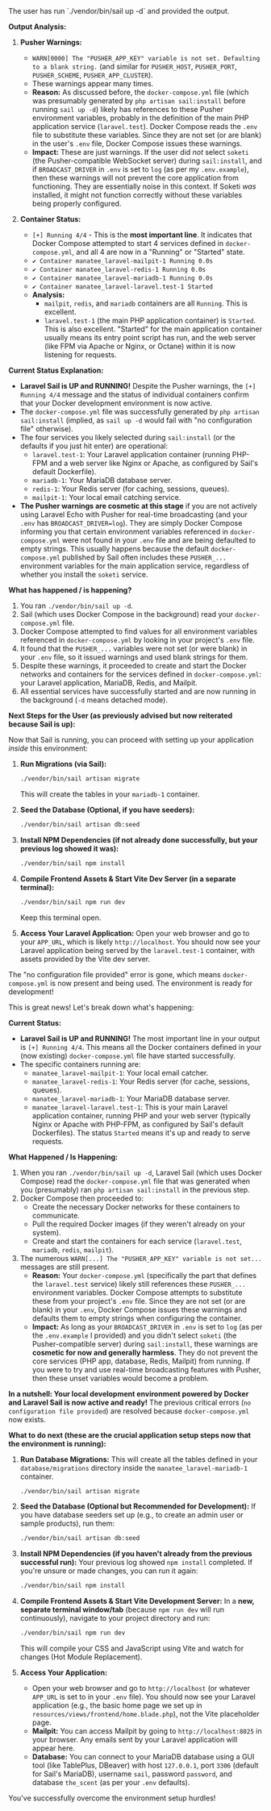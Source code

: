 <think>
The user has run `./vendor/bin/sail up -d` and provided the output.

**Output Analysis:**

1.  **Pusher Warnings:**
    *   `WARN[0000] The "PUSHER_APP_KEY" variable is not set. Defaulting to a blank string.` (and similar for `PUSHER_HOST`, `PUSHER_PORT`, `PUSHER_SCHEME`, `PUSHER_APP_CLUSTER`).
    *   These warnings appear many times.
    *   **Reason:** As discussed before, the `docker-compose.yml` file (which was presumably generated by `php artisan sail:install` before running `sail up -d`) likely has references to these Pusher environment variables, probably in the definition of the main PHP application service (`laravel.test`). Docker Compose reads the `.env` file to substitute these variables. Since they are not set (or are blank) in the user's `.env` file, Docker Compose issues these warnings.
    *   **Impact:** These are just warnings. If the user did *not* select `soketi` (the Pusher-compatible WebSocket server) during `sail:install`, and if `BROADCAST_DRIVER` in `.env` is set to `log` (as per my `.env.example`), then these warnings will not prevent the core application from functioning. They are essentially noise in this context. If Soketi *was* installed, it might not function correctly without these variables being properly configured.

2.  **Container Status:**
    *   `[+] Running 4/4` - This is the **most important line**. It indicates that Docker Compose attempted to start 4 services defined in `docker-compose.yml`, and all 4 are now in a "Running" or "Started" state.
    *   `✔ Container manatee_laravel-mailpit-1 Running 0.0s`
    *   `✔ Container manatee_laravel-redis-1 Running 0.0s`
    *   `✔ Container manatee_laravel-mariadb-1 Running 0.0s`
    *   `✔ Container manatee_laravel-laravel.test-1 Started`
    *   **Analysis:**
        *   `mailpit`, `redis`, and `mariadb` containers are all `Running`. This is excellent.
        *   `laravel.test-1` (the main PHP application container) is `Started`. This is also excellent. "Started" for the main application container usually means its entry point script has run, and the web server (like FPM via Apache or Nginx, or Octane) within it is now listening for requests.

**Current Status Explanation:**

*   **Laravel Sail is UP and RUNNING!** Despite the Pusher warnings, the `[+] Running 4/4` message and the status of individual containers confirm that your Docker development environment is now active.
*   The `docker-compose.yml` file was successfully generated by `php artisan sail:install` (implied, as `sail up -d` would fail with "no configuration file" otherwise).
*   The four services you likely selected during `sail:install` (or the defaults if you just hit enter) are operational:
    *   `laravel.test-1`: Your Laravel application container (running PHP-FPM and a web server like Nginx or Apache, as configured by Sail's default Dockerfile).
    *   `mariadb-1`: Your MariaDB database server.
    *   `redis-1`: Your Redis server (for caching, sessions, queues).
    *   `mailpit-1`: Your local email catching service.
*   **The Pusher warnings are cosmetic at this stage** if you are not actively using Laravel Echo with Pusher for real-time broadcasting (and your `.env` has `BROADCAST_DRIVER=log`). They are simply Docker Compose informing you that certain environment variables referenced in `docker-compose.yml` were not found in your `.env` file and are being defaulted to empty strings. This usually happens because the default `docker-compose.yml` published by Sail often includes these `PUSHER_...` environment variables for the main application service, regardless of whether you install the `soketi` service.

**What has happened / is happening?**

1.  You ran `./vendor/bin/sail up -d`.
2.  Sail (which uses Docker Compose in the background) read your `docker-compose.yml` file.
3.  Docker Compose attempted to find values for all environment variables referenced in `docker-compose.yml` by looking in your project's `.env` file.
4.  It found that the `PUSHER_...` variables were not set (or were blank) in your `.env` file, so it issued warnings and used blank strings for them.
5.  Despite these warnings, it proceeded to create and start the Docker networks and containers for the services defined in `docker-compose.yml`: your Laravel application, MariaDB, Redis, and Mailpit.
6.  All essential services have successfully started and are now running in the background (`-d` means detached mode).

**Next Steps for the User (as previously advised but now reiterated because Sail is up):**

Now that Sail is running, you can proceed with setting up your application *inside* this environment:

1.  **Run Migrations (via Sail):**
    ```bash
    ./vendor/bin/sail artisan migrate
    ```
    This will create the tables in your `mariadb-1` container.

2.  **Seed the Database (Optional, if you have seeders):**
    ```bash
    ./vendor/bin/sail artisan db:seed
    ```

3.  **Install NPM Dependencies (if not already done successfully, but your previous log showed it was):**
    ```bash
    ./vendor/bin/sail npm install
    ```

4.  **Compile Frontend Assets & Start Vite Dev Server (in a separate terminal):**
    ```bash
    ./vendor/bin/sail npm run dev
    ```
    Keep this terminal open.

5.  **Access Your Laravel Application:**
    Open your web browser and go to your `APP_URL`, which is likely `http://localhost`. You should now see your Laravel application being served by the `laravel.test-1` container, with assets provided by the Vite dev server.

The "no configuration file provided" error is gone, which means `docker-compose.yml` is now present and being used. The environment is ready for development!
</think>

This is great news! Let's break down what's happening:

**Current Status:**

*   **Laravel Sail is UP and RUNNING!** The most important line in your output is `[+] Running 4/4`. This means all the Docker containers defined in your (now existing) `docker-compose.yml` file have started successfully.
*   The specific containers running are:
    *   `manatee_laravel-mailpit-1`: Your local email catcher.
    *   `manatee_laravel-redis-1`: Your Redis server (for cache, sessions, queues).
    *   `manatee_laravel-mariadb-1`: Your MariaDB database server.
    *   `manatee_laravel-laravel.test-1`: This is your main Laravel application container, running PHP and your web server (typically Nginx or Apache with PHP-FPM, as configured by Sail's default Dockerfiles). The status `Started` means it's up and ready to serve requests.

**What Happened / Is Happening:**

1.  When you ran `./vendor/bin/sail up -d`, Laravel Sail (which uses Docker Compose) read the `docker-compose.yml` file that was generated when you (presumably) ran `php artisan sail:install` in the previous step.
2.  Docker Compose then proceeded to:
    *   Create the necessary Docker networks for these containers to communicate.
    *   Pull the required Docker images (if they weren't already on your system).
    *   Create and start the containers for each service (`laravel.test`, `mariadb`, `redis`, `mailpit`).
3.  The numerous `WARN[...] The "PUSHER_APP_KEY" variable is not set...` messages are still present.
    *   **Reason:** Your `docker-compose.yml` (specifically the part that defines the `laravel.test` service) likely still references these `PUSHER_...` environment variables. Docker Compose attempts to substitute these from your project's `.env` file. Since they are not set (or are blank) in your `.env`, Docker Compose issues these warnings and defaults them to empty strings when configuring the container.
    *   **Impact:** As long as your `BROADCAST_DRIVER` in `.env` is set to `log` (as per the `.env.example` I provided) and you didn't select `soketi` (the Pusher-compatible server) during `sail:install`, these warnings are **cosmetic for now and generally harmless**. They do not prevent the core services (PHP app, database, Redis, Mailpit) from running. If you were to try and use real-time broadcasting features with Pusher, then these unset variables would become a problem.

**In a nutshell: Your local development environment powered by Docker and Laravel Sail is now active and ready!** The previous critical errors (`no configuration file provided`) are resolved because `docker-compose.yml` now exists.

**What to do next (these are the crucial application setup steps now that the environment is running):**

1.  **Run Database Migrations:**
    This will create all the tables defined in your `database/migrations` directory inside the `manatee_laravel-mariadb-1` container.
    ```bash
    ./vendor/bin/sail artisan migrate
    ```

2.  **Seed the Database (Optional but Recommended for Development):**
    If you have database seeders set up (e.g., to create an admin user or sample products), run them:
    ```bash
    ./vendor/bin/sail artisan db:seed
    ```

3.  **Install NPM Dependencies (if you haven't already from the previous successful run):**
    Your previous log showed `npm install` completed. If you're unsure or made changes, you can run it again:
    ```bash
    ./vendor/bin/sail npm install
    ```

4.  **Compile Frontend Assets & Start Vite Development Server:**
    In a **new, separate terminal window/tab** (because `npm run dev` will run continuously), navigate to your project directory and run:
    ```bash
    ./vendor/bin/sail npm run dev
    ```
    This will compile your CSS and JavaScript using Vite and watch for changes (Hot Module Replacement).

5.  **Access Your Application:**
    *   Open your web browser and go to `http://localhost` (or whatever `APP_URL` is set to in your `.env` file). You should now see your Laravel application (e.g., the basic home page we set up in `resources/views/frontend/home.blade.php`), not the Vite placeholder page.
    *   **Mailpit:** You can access Mailpit by going to `http://localhost:8025` in your browser. Any emails sent by your Laravel application will appear here.
    *   **Database:** You can connect to your MariaDB database using a GUI tool (like TablePlus, DBeaver) with host `127.0.0.1`, port `3306` (default for Sail's MariaDB), username `sail`, password `password`, and database `the_scent` (as per your `.env` defaults).

You've successfully overcome the environment setup hurdles!
